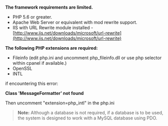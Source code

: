 **The framework requirements are limited.**

- PHP 5.6 or greater.
- Apache Web Server or equivalent with mod rewrite support.
- IIS with URL Rewrite module installed - [http://www.iis.net/downloads/microsoft/url-rewrite](http://www.iis.net/downloads/microsoft/url-rewrite)

**The following PHP extensions are required:**

- Fileinfo (edit php.ini and uncomment php_fileinfo.dll or use php selector within cpanel if available.)
- OpenSSL
- INTL

if encountering this error:

**Class 'MessageFormatter' not found**

Then uncomment "extension=php_intl" in the php.ini

> **Note:** Although a database is not required, if a database is to be used, the system is designed to work with a MySQL database using PDO.